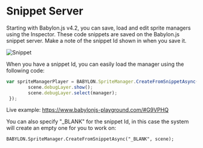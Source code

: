 # Snippet Server

Starting with Babylon.js v4.2, you can save, load and edit sprite managers using the Inspector. These code snippets are saved on the Babylon.js snippet server. Make a note of the snippet Id shown in when you save it.

![Snippet](/img/how_to/Sprites/snippet_screen.png)

When you have a snippet Id, you can easily load the manager using the following code:

```javascript
var spriteManagerPlayer = BABYLON.SpriteManager.CreateFromSnippetAsync(snippetID, scene).then(manager => {
        scene.debugLayer.show();
        scene.debugLayer.select(manager);
 });
```

Live example: https://www.babylonjs-playground.com/#G9VPHQ

You can also specify "_BLANK" for the snippet Id, in this case the system will create an empty one for you to work on:

```
BABYLON.SpriteManager.CreateFromSnippetAsync("_BLANK", scene);
```
